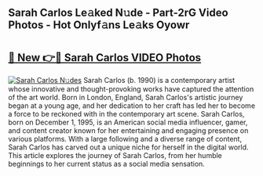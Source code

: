 ## Sarah Carlos Le𝚊ked N𝚞de - Part-2rG Video Photos - Hot Onlyf𝚊ns Le𝚊ks Oyowr

# <h2><a href="http://ab46095.deff.icu/?id=Sarah+Carlos">🔗 New 👉🔴 Sarah Carlos VIDEO Photos</a></h2>

[![Sarah Carlos N𝚞des](https://i.imgur.com/rIISA9y.gif)](http://ab46095.deff.icu/?id=Sarah+Carlos)
Sarah Carlos (b. 1990) is a contemporary artist whose innovative and thought-provoking works have captured the attention of the art world. Born in London, England, Sarah Carlos's artistic journey began at a young age, and her dedication to her craft has led her to become a force to be reckoned with in the contemporary art scene. Sarah Carlos, born on December 1, 1995, is an American social media influencer, gamer, and content creator known for her entertaining and engaging presence on various platforms. With a large following and a diverse range of content, Sarah Carlos has carved out a unique niche for herself in the digital world. This article explores the journey of Sarah Carlos, from her humble beginnings to her current status as a social media sensation.
